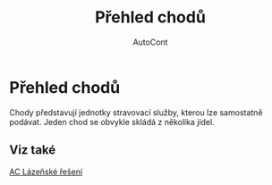 ﻿---
    title: "Přehled chodů"
    author: AutoCont
    ms.date: 04/30/2018
    ms.topic: article
    ms.prod: dynamics-nav-2017
    ms.contentlocale: cs-cz
    ms.lasthandoff: 04/30/2018
---

# Přehled chodů

Chody představují jednotky stravovací služby, kterou lze samostatně podávat. Jeden chod se obvykle skládá z několika jídel. 


## <a name="see-also"></a>Viz také
[AC Lázeňské řešení](ac-spa-solution.md)